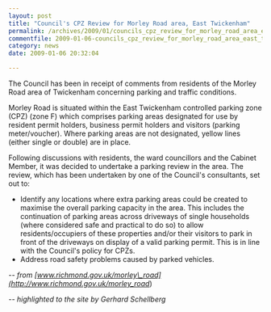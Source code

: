 ```yaml
---
layout: post
title: "Council's CPZ Review for Morley Road area, East Twickenham"
permalink: /archives/2009/01/councils_cpz_review_for_morley_road_area_east_twic.html
commentfile: 2009-01-06-councils_cpz_review_for_morley_road_area_east_twic
category: news
date: 2009-01-06 20:32:04

---
```


The Council has been in receipt of comments from residents of the Morley Road area of Twickenham concerning parking and traffic conditions.

Morley Road is situated within the East Twickenham controlled parking zone (CPZ) (zone F) which comprises parking areas designated for use by resident permit holders, business permit holders and visitors (parking meter/voucher). Where parking areas are not designated, yellow lines (either single or double) are in place.

Following discussions with residents, the ward councillors and the Cabinet Member, it was decided to undertake a parking review in the area. The review, which has been undertaken by one of the Council's consultants, set out to:

-   Identify any locations where extra parking areas could be created to maximise the overall parking capacity in the area. This includes the continuation of parking areas across driveways of single households (where considered safe and practical to do so) to allow residents/occupiers of these properties and/or their visitors to park in front of the driveways on display of a valid parking permit. This is in line with the Council's policy for CPZs.
-   Address road safety problems caused by parked vehicles.

<cite> -- from [www.richmond.gov.uk/morley\_road](http://www.richmond.gov.uk/morley_road</cite>)

<cite>-- highlighted to the site by Gerhard Schellberg</cite>
